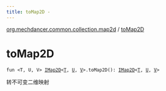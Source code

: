 ```yaml
---
title: toMap2D - 
---
```


[org.mechdancer.common.collection.map2d](index.html) / [toMap2D](./to-map2-d.html)

# toMap2D

`fun <T, U, V> `[`IMap2D`](-i-map2-d/index.html)`<`[`T`](to-map2-d.html#T)`, `[`U`](to-map2-d.html#U)`, `[`V`](to-map2-d.html#V)`>.toMap2D(): `[`IMap2D`](-i-map2-d/index.html)`<`[`T`](to-map2-d.html#T)`, `[`U`](to-map2-d.html#U)`, `[`V`](to-map2-d.html#V)`>`

转不可变二维映射

